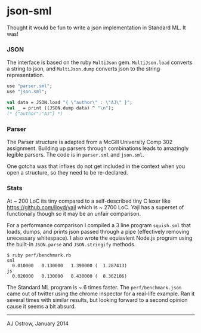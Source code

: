 # json-sml

Thought it would be fun to write a json implementation in Standard ML. It was!

### JSON

The interface is based on the ruby `MultiJson` gem. `MultiJson.load` converts a string to json, and `MultiJson.dump` converts json to the string representation. 

```sml
use "parser.sml";
use "json.sml";

val data = JSON.load "{ \"author\" : \"AJ\" }";
val _ = print ((JSON.dump data) ^ "\n");
(* {"author":"AJ"} *)
```

### Parser

The Parser structure is adapted from a McGill University Comp 302 assignment. Building up parsers through combinations leads to amazingly legible parsers. The code is in `parser.sml` and `json.sml`.

One gotcha was that infixes do not get included in the context when you open a structure, so they need to be re-declared. 

### Stats

At ~ 200 LoC its tiny compared to a self-described tiny C lexer like https://github.com/lloyd/yajl which is ~ 2700 LoC. Yajl has a superset of functionaily though so it may be an unfair comparison. 

For a performance comparison I compiled a 3 line program `squish.sml` that loads, dumps, and prints json passed through a pipe (effectively removing unecessary whitespace). I also wrote the equiavlent Node.js program using the built-in `JSON.parse` and `JSON.stringify` methods. 

```
$ ruby perf/benchmark.rb
sml
  0.010000   0.130000   1.390000 (  1.287413)
js
  0.020000   0.130000   8.430000 (  8.362186)
```

The Standard ML program is ~ 6 times faster. The `perf/benchmark.json` came out of twitter using the chrome inspector for a real-life example. Ran it several times with similar results, but looking forward to a second opinion cause it seems a bit absurd. 

---

AJ Ostrow, January 2014